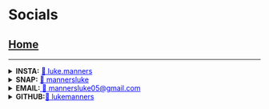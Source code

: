 
# Socials
## [Home](index)
---------------
<details>
  <summary><strong>INSTA:</strong> <a href="https://www.instagram.com/luke.manners/" style="color:blue">📸 luke.manners</a><br></summary>
 
  ![bam](images/instagram.png)
</details>

<details>
  <summary><strong>SNAP:</strong> <a href="https://www.snapchat.com/add/mannersluke"  style="color:blue">👻 mannersluke  </a><br></summary>
  
  <img src="images/snapchat.jpg">
</details>
<details>
  <summary><strong>EMAIL:</strong><a href="mailto:mannersluke05@gmail.com" style="color:blue"> 📧 mannersluke05@gmail.com</a><br></summary>
 
  ![bam](images/email.png)
</details>

<details>
  <summary><strong>GITHUB:</strong><a href="https://github.com/lukemanners" style="color:blue">🦑 lukemanners</a><br></summary>
 
  ![bam](images/instagram.png)
</details>
<link rel="icon" type="image/x-icon" href="favicon.ico?">

